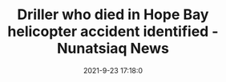 ---
"title": "Driller who died in Hope Bay helicopter accident identified - Nunatsiaq News"
"date": "2021-9-23 17:18:0"
"feed_name": "GOOGLENEWSINDUSTRIAL"
"feed_website": "https://news.google.com/search?q=industrial%2Bincident&hl=en-US&gl=US&ceid=US:en"
"feed_rss": "https://news.google.com/rss/search?q=industrial%2Bincident&hl=en-US&gl=US&ceid=US:en"
"link": "https://nunatsiaq.com/stories/article/driller-who-died-in-hope-bay-helicopter-accident-identified/"
"source": "{'href': 'https://nunatsiaq.com', 'title': 'Nunatsiaq News'}"
"file": "_posts/2021-1-1-080979452b7fb67bb27bf154d758cb909fb1a957.md"
"accident": "1"
"drilling": "0"
"dead": "1"
"injured": "0"
"arrested": "0"
"where": "unknown site"
"causes": "unknown"
"place": "unknown place"
---